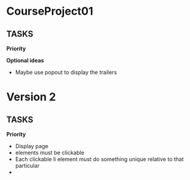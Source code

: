 # CourseProject01

## TASKS

**Priority** 


**Optional ideas**
- Maybe use popout to display the trailers

# Version 2

## TASKS

**Priority** 
- Display page <li> elements must be clickable
- Each clickable li element must do something unique relative to that particular <li>
